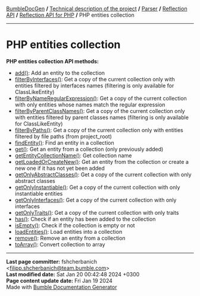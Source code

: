 [BumbleDocGen](../../../../README.md) **/**
[Technical description of the project](../../../readme.md) **/**
[Parser](../../readme.md) **/**
[Reflection API](../readme.md) **/**
[Reflection API for PHP](readme.md) **/**
PHP entities collection

---


# PHP entities collection

**PHP entities collection API methods:**

- [add()](classes/PhpEntitiesCollection.md#madd): Add an entity to the collection
- [filterByInterfaces()](classes/PhpEntitiesCollection.md#mfilterbyinterfaces): Get a copy of the current collection only with entities filtered by interfaces names (filtering is only available for ClassLikeEntity)
- [filterByNameRegularExpression()](classes/PhpEntitiesCollection.md#mfilterbynameregularexpression): Get a copy of the current collection with only entities whose names match the regular expression
- [filterByParentClassNames()](classes/PhpEntitiesCollection.md#mfilterbyparentclassnames): Get a copy of the current collection only with entities filtered by parent classes names (filtering is only available for ClassLikeEntity)
- [filterByPaths()](classes/PhpEntitiesCollection.md#mfilterbypaths): Get a copy of the current collection only with entities filtered by file paths (from project_root)
- [findEntity()](classes/PhpEntitiesCollection.md#mfindentity): Find an entity in a collection
- [get()](classes/PhpEntitiesCollection.md#mget): Get an entity from a collection (only previously added)
- [getEntityCollectionName()](classes/PhpEntitiesCollection.md#mgetentitycollectionname): Get collection name
- [getLoadedOrCreateNew()](classes/PhpEntitiesCollection.md#mgetloadedorcreatenew): Get an entity from the collection or create a new one if it has not yet been added
- [getOnlyAbstractClasses()](classes/PhpEntitiesCollection.md#mgetonlyabstractclasses): Get a copy of the current collection with only abstract classes
- [getOnlyInstantiable()](classes/PhpEntitiesCollection.md#mgetonlyinstantiable): Get a copy of the current collection with only instantiable entities
- [getOnlyInterfaces()](classes/PhpEntitiesCollection.md#mgetonlyinterfaces): Get a copy of the current collection with only interfaces
- [getOnlyTraits()](classes/PhpEntitiesCollection.md#mgetonlytraits): Get a copy of the current collection with only traits
- [has()](classes/PhpEntitiesCollection.md#mhas): Check if an entity has been added to the collection
- [isEmpty()](classes/PhpEntitiesCollection.md#misempty): Check if the collection is empty or not
- [loadEntities()](classes/PhpEntitiesCollection.md#mloadentities): Load entities into a collection
- [remove()](classes/PhpEntitiesCollection.md#mremove): Remove an entity from a collection
- [toArray()](classes/PhpEntitiesCollection.md#mtoarray): Convert collection to array

---

**Last page committer:** fshcherbanich &lt;filipp.shcherbanich@team.bumble.com&gt;<br>**Last modified date:**   Sat Jan 20 00:42:48 2024 +0300<br>**Page content update date:** Fri Jan 19 2024<br>Made with [Bumble Documentation Generator](https://github.com/bumble-tech/bumble-doc-gen/blob/master/docs/README.md)